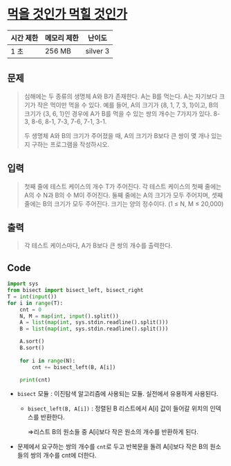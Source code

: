 # [먹을 것인가 먹힐 것인가](https://www.acmicpc.net/problem/7795)

| 시간 제한 | 메모리 제한 | 난이도 |
| --- | --- | --- |
| 1 초 | 256 MB | silver 3 |

## 문제

> 심해에는 두 종류의 생명체 A와 B가 존재한다. A는 B를 먹는다. A는 자기보다 크기가 작은 먹이만 먹을 수 있다. 예를 들어, A의 크기가 {8, 1, 7, 3, 1}이고, B의 크기가 {3, 6, 1}인 경우에 A가 B를 먹을 수 있는 쌍의 개수는 7가지가 있다. 8-3, 8-6, 8-1, 7-3, 7-6, 7-1, 3-1.
> 
> 
> 두 생명체 A와 B의 크기가 주어졌을 때, A의 크기가 B보다 큰 쌍이 몇 개나 있는지 구하는 프로그램을 작성하시오.
> 

## 입력

> 첫째 줄에 테스트 케이스의 개수 T가 주어진다. 각 테스트 케이스의 첫째 줄에는 A의 수 N과 B의 수 M이 주어진다. 둘째 줄에는 A의 크기가 모두 주어지며, 셋째 줄에는 B의 크기가 모두 주어진다. 크기는 양의 정수이다. (1 ≤ N, M ≤ 20,000)
> 

## 출력

> 각 테스트 케이스마다, A가 B보다 큰 쌍의 개수를 출력한다.
> 

## Code

```python
import sys
from bisect import bisect_left, bisect_right
T = int(input())
for i in range(T):
    cnt = 0
    N, M = map(int, input().split())
    A = list(map(int, sys.stdin.readline().split()))
    B = list(map(int, sys.stdin.readline().split()))

    A.sort()
    B.sort()
    
    for i in range(N):
        cnt += bisect_left(B, A[i])

    print(cnt)
```

- `bisect` 모듈 : 이진탐색 알고리즘에 사용되는 모듈. 실전에서 유용하게 사용된다.
    - `bisect_left(B, A[i])` : 정렬된 B 리스트에서 A[i] 값이 들어갈 위치의 인덱스를 반환한다.
        
        ⇒리스트 B의 원소들 중 A[i]보다 작은 원소의 개수를 반환하게 된다.
        
- 문제에서 요구하는 쌍의 개수를 `cnt`로 두고 반복문을 돌려 A[i]보다 작은 B의 원소들의 쌍의 개수를 cnt에 더한다.